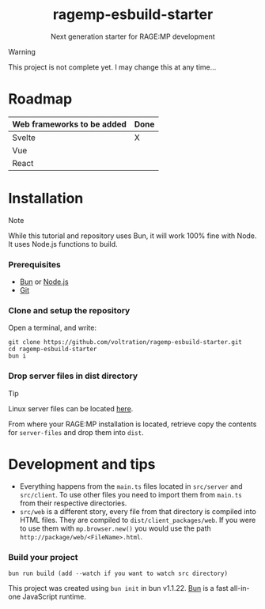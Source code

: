 <div align="center">
   <h1>ragemp-esbuild-starter</h1>
    <p>Next generation starter for RAGE:MP development</p>
</div>

> [!WARNING]  
> This project is not complete yet. I may change this at any time...

# Roadmap
| Web frameworks to be added  | Done |
| --- | --- |
| Svelte  | X  |
| Vue  |   |
| React |   |

# Installation
> [!NOTE]  
> While this tutorial and repository uses Bun, it will work 100% fine with Node. It uses Node.js functions to build.

### Prerequisites
* [Bun](https://bun.sh/) or [Node.js](https://nodejs.org/en)
* [Git](https://git-scm.com/)

### Clone and setup the repository
Open a terminal, and write:
```
git clone https://github.com/voltration/ragemp-esbuild-starter.git
cd ragemp-esbuild-starter
bun i
```

### Drop server files in dist directory
> [!TIP]  
> Linux server files can be located [here](https://cdn.rage.mp/updater/prerelease/server-files/linux_x64.tar.gz).

From where your RAGE:MP installation is located, retrieve copy the contents for `server-files` and drop them into `dist`.

# Development and tips
* Everything happens from the `main.ts` files located in `src/server` and `src/client`. To use other files you need to import them from `main.ts` from their respective directories.
* `src/web` is a different story, every file from that directory is compiled into HTML files. They are compiled to `dist/client_packages/web`. If you were to use them with `mp.browser.new()` you would use the path `http://package/web/<FileName>.html`.


### Build your project
```
bun run build (add --watch if you want to watch src directory)
```

This project was created using `bun init` in bun v1.1.22. [Bun](https://bun.sh) is a fast all-in-one JavaScript runtime.
